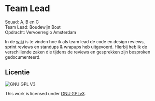 # Team Lead
Squad: A, B en C
<br>
Team Lead: Boudewijn Bout
<br>
Opdracht: Vervoerregio Amsterdam

In de [wiki](github.com/boudewijnbout/lose-your-head-team-lead/wiki) is te vinden hoe ik als team lead de code en design reviews, sprint reviews en standups & wrapups heb uitgevoerd. Hierbij heb ik de verschillende zaken die tijdens de reviews en gesprekken zijn besproken gedocumenteerd.

## Licentie

![GNU GPL V3](https://www.gnu.org/graphics/gplv3-127x51.png)

This work is licensed under [GNU GPLv3](./LICENSE).

